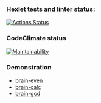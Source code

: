 ### Hexlet tests and linter status:
[![Actions Status](https://github.com/steamdroid/frontend-project-44/workflows/hexlet-check/badge.svg)](https://github.com/steamdroid/frontend-project-44/actions)

### CodeClimate status
[![Maintainability](https://api.codeclimate.com/v1/badges/d76497794aa30f8223b4/maintainability)](https://codeclimate.com/github/steamdroid/frontend-project-44/maintainability)

### Demonstration
* [brain-even](https://asciinema.org/a/IAAStLimPKDYky45CEoOvYLBl)
* [brain-calc](https://asciinema.org/a/nyXiP4mCp71VM6chRvuSTVlCs)
* [brain-gcd](https://asciinema.org/a/soFERMvxg5Nia7eMepyTmYDcJ)
